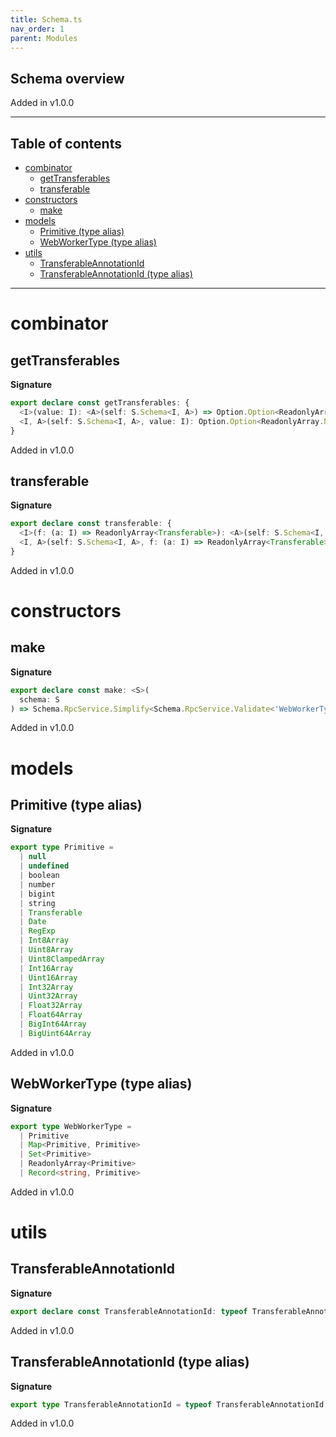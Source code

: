 ```yaml
---
title: Schema.ts
nav_order: 1
parent: Modules
---
```


## Schema overview

Added in v1.0.0

---

<h2 class="text-delta">Table of contents</h2>

- [combinator](#combinator)
  - [getTransferables](#gettransferables)
  - [transferable](#transferable)
- [constructors](#constructors)
  - [make](#make)
- [models](#models)
  - [Primitive (type alias)](#primitive-type-alias)
  - [WebWorkerType (type alias)](#webworkertype-type-alias)
- [utils](#utils)
  - [TransferableAnnotationId](#transferableannotationid)
  - [TransferableAnnotationId (type alias)](#transferableannotationid-type-alias)

---

# combinator

## getTransferables

**Signature**

```ts
export declare const getTransferables: {
  <I>(value: I): <A>(self: S.Schema<I, A>) => Option.Option<ReadonlyArray.NonEmptyReadonlyArray<Transferable>>
  <I, A>(self: S.Schema<I, A>, value: I): Option.Option<ReadonlyArray.NonEmptyReadonlyArray<Transferable>>
}
```

Added in v1.0.0

## transferable

**Signature**

```ts
export declare const transferable: {
  <I>(f: (a: I) => ReadonlyArray<Transferable>): <A>(self: S.Schema<I, A>) => S.Schema<I, A>
  <I, A>(self: S.Schema<I, A>, f: (a: I) => ReadonlyArray<Transferable>): S.Schema<I, A>
}
```

Added in v1.0.0

# constructors

## make

**Signature**

```ts
export declare const make: <S>(
  schema: S
) => Schema.RpcService.Simplify<Schema.RpcService.Validate<'WebWorkerType', WebWorkerType, S>, never, never>
```

Added in v1.0.0

# models

## Primitive (type alias)

**Signature**

```ts
export type Primitive =
  | null
  | undefined
  | boolean
  | number
  | bigint
  | string
  | Transferable
  | Date
  | RegExp
  | Int8Array
  | Uint8Array
  | Uint8ClampedArray
  | Int16Array
  | Uint16Array
  | Int32Array
  | Uint32Array
  | Float32Array
  | Float64Array
  | BigInt64Array
  | BigUint64Array
```

Added in v1.0.0

## WebWorkerType (type alias)

**Signature**

```ts
export type WebWorkerType =
  | Primitive
  | Map<Primitive, Primitive>
  | Set<Primitive>
  | ReadonlyArray<Primitive>
  | Record<string, Primitive>
```

Added in v1.0.0

# utils

## TransferableAnnotationId

**Signature**

```ts
export declare const TransferableAnnotationId: typeof TransferableAnnotationId
```

Added in v1.0.0

## TransferableAnnotationId (type alias)

**Signature**

```ts
export type TransferableAnnotationId = typeof TransferableAnnotationId
```

Added in v1.0.0
